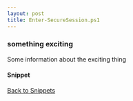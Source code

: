 ```yaml
---
layout: post
title: Enter-SecureSession.ps1
---
```


### something exciting

Some information about the exciting thing

#### Snippet

<script src="https://gist-it.appspot.com/github.com/BanterBoy/scripts-blog/blob/master/PowerShell/snippets/Enter-SecureSession.ps1"></script>

<a href="/menu/_pages/snippets.html">Back to Snippets</a>
